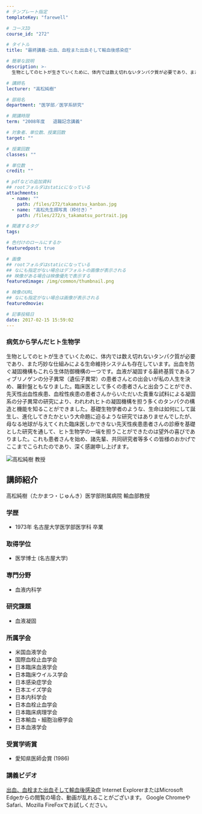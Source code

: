 ```yaml
---
# テンプレート指定
templateKey: "farewell"

# コースID
course_id: "272"

# タイトル
title: "最終講義-出血、血栓また出血そして輸血後感染症"

# 簡単な説明
description: >-
  生物としてのヒトが生きていくために、体内では数え切れないタンパク質が必要であり、また巧妙な仕組みによる生命維持システムも存在しています。出血を防ぐ凝固機構もこれら生体防御機構の一つです。血液が凝固...

# 講師名
lecturer: "高松純樹"

# 部局名
department: "医学部／医学系研究"

# 開講時限
term: "2008年度	退職記念講義"

# 対象者、単位数、授業回数
target: ""

# 授業回数
classes: ""

# 単位数
credit: ""

# pdfなどの追加資料
## rootフォルダはstaticになっている
attachments: 
  - name: "" 
    path: /files/272/takamatsu_kanban.jpg
  - name: "高松先生顔写真（枠付き）" 
    path: /files/272/s_takamatsu_portrait.jpg

# 関連するタグ
tags:

# 色付けのロールにするか
featuredpost: true

# 画像
## rootフォルダはstaticになっている
## なにも指定がない場合はデフォルトの画像が表示される
## 映像がある場合は映像優先で表示する
featuredimage: /img/common/thumbnail.png

# 映像のURL
## なにも指定がない場合は画像が表示される
featuredmovie: 

# 記事投稿日
date: 2017-02-15 15:59:02
---
```


### 病気から学んだヒト生物学

生物としてのヒトが生きていくために、体内では数え切れないタンパク質が必要であり、また巧妙な仕組みによる生命維持システムも存在しています。出血を防ぐ凝固機構もこれら生体防御機構の一つです。血液が凝固する最終基質であるフィブリノゲンの分子異常（遺伝子異常）の患者さんとの出会いが私の人生を決め、羅針盤ともなりました。臨床医として多くの患者さんと出会うことができ、先天性出血性疾患、血栓性疾患の患者さんからいただいた貴重な試料による凝固系の分子異常の研究により、われわれヒトの凝固機構を担う多くのタンパクの構造と機能を知ることができました。基礎生物学者のような、生命は如何にして誕生し、進化してきたかという大命題に迫るような研究ではありませんでしたが、母なる地球が与えてくれた臨床医しかできない先天性疾患患者さんの診療を基礎とした研究を通して、ヒト生物学の一端を担うことができたのは望外の喜びでありました。これも患者さんを始め、諸先輩、共同研究者等多くの皆様のおかげでここまでこられたのであり、深く感謝申し上げます。


![高松純樹 教授](/files/272/s_takamatsu_portrait.jpg) 
## 講師紹介

高松純樹（たかまつ・じゅんき）医学部附属病院 輸血部教授

### 学歴

* 1973年 名古屋大学医学部医学科 卒業

### 取得学位

* 医学博士 (名古屋大学)

### 専門分野

* 血液内科学

### 研究課題

* 血液凝固

### 所属学会

* 米国血液学会
* 国際血栓止血学会
* 日本臨床血液学会
* 日本臨床ウイルス学会
* 日本感染症学会
* 日本エイズ学会
* 日本内科学会
* 日本血栓止血学会
* 日本臨床病理学会
* 日本輸血・細胞治療学会
* 日本血液学会

### 受賞学術賞

* 愛知県医師会賞 (1986)


### 講義ビデオ

<a href="http://nuvideo.media.nagoya-u.ac.jp/embed/17cd3fd2b0ab343f1538c1e283cbf8769b7df411" target="blank">出血、血栓また出血そして輸血後感染症</a>
Internet ExplorerまたはMicrosoft Edgeからの閲覧の場合、動画が乱れることがございます。
Google ChromeやSafari、Mozilla FireFoxでお試しください。
